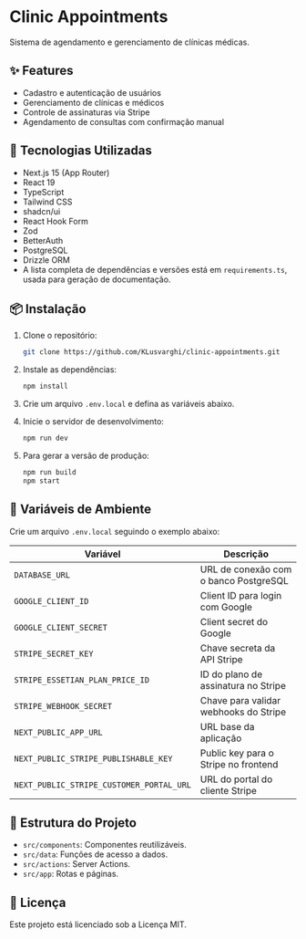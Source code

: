 # Clinic Appointments

Sistema de agendamento e gerenciamento de clínicas médicas.

## ✨ Features

- Cadastro e autenticação de usuários
- Gerenciamento de clínicas e médicos
- Controle de assinaturas via Stripe
- Agendamento de consultas com confirmação manual

## 🚀 Tecnologias Utilizadas

- Next.js 15 (App Router)
- React 19
- TypeScript
- Tailwind CSS
- shadcn/ui
- React Hook Form
- Zod
- BetterAuth
- PostgreSQL
- Drizzle ORM
- A lista completa de dependências e versões está em `requirements.ts`, usada para geração de documentação.

## 📦 Instalação

1. Clone o repositório:
   ```bash
   git clone https://github.com/KLusvarghi/clinic-appointments.git
   ```

2. Instale as dependências:
   ```bash
   npm install
   ```

3. Crie um arquivo `.env.local` e defina as variáveis abaixo.

4. Inicie o servidor de desenvolvimento:
   ```bash
   npm run dev
   ```

5. Para gerar a versão de produção:
   ```bash
   npm run build
   npm start
   ```

## 🔧 Variáveis de Ambiente

Crie um arquivo `.env.local` seguindo o exemplo abaixo:

| Variável | Descrição |
| -------- | --------- |
| `DATABASE_URL` | URL de conexão com o banco PostgreSQL |
| `GOOGLE_CLIENT_ID` | Client ID para login com Google |
| `GOOGLE_CLIENT_SECRET` | Client secret do Google |
| `STRIPE_SECRET_KEY` | Chave secreta da API Stripe |
| `STRIPE_ESSETIAN_PLAN_PRICE_ID` | ID do plano de assinatura no Stripe |
| `STRIPE_WEBHOOK_SECRET` | Chave para validar webhooks do Stripe |
| `NEXT_PUBLIC_APP_URL` | URL base da aplicação |
| `NEXT_PUBLIC_STRIPE_PUBLISHABLE_KEY` | Public key para o Stripe no frontend |
| `NEXT_PUBLIC_STRIPE_CUSTOMER_PORTAL_URL` | URL do portal do cliente Stripe |

## 📁 Estrutura do Projeto

- `src/components`: Componentes reutilizáveis.
- `src/data`: Funções de acesso a dados.
- `src/actions`: Server Actions.
- `src/app`: Rotas e páginas.

## 📄 Licença

Este projeto está licenciado sob a Licença MIT.
